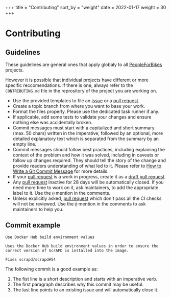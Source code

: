 +++
title = "Contributing"
sort_by = "weight"
date = 2022-01-17
weight = 30
+++

# Contributing

## Guidelines

These guidelines are general ones that apply globaly to all
[PeopleForBikes](https://github.com/PeopleForBikes/) projects.

However it is possible that individual projects have different or more specific
reccomendations. If there is one, always refer to the `CONTRIBUTING.md` file in
the reprository of the project you are working on.

- Use the provided templates to file an [issue] or a [pull request].
- Create a topic branch from where you want to base your work.
- Format the files properly. Please use the dedicated task runner if any.
- If applicable, add some tests to validate your changes and ensure nothing else
  was accidentally broken.
- Commit messages must start with a capitalized and short summary (max. 50
  chars) written in the imperative, followed by an optional, more detailed
  explanatory text which is separated from the summary by an empty line.
- Commit messages should follow best practices, including explaining the context
  of the problem and how it was solved, including in caveats or follow up
  changes required. They should tell the story of the change and provide readers
  understanding of what led to it. Please refer to [How to Write a Git Commit
  Message] for more details.
- If your [pull request] is a work in progress, create it as a [draft pull
  request].
- Any [pull request] inactive for 28 days will be automatically closed. If you
  need more time to work on it, ask maintainers, to add the appropriate label to
  it. Use the `@` mention in the comments.
- Unless explicitly asked, [pull request] which don't pass all the CI checks
  will not be reviewed. Use the `@` mention in the comments to ask maintainers
  to help you.

## Commit example

```COMMIT_EDITMSG
Use Docker Hub build environment values

Uses the Docker Hub build environment values in order to ensure the
correct version of ScrAPD is installed into the image.

Fixes scrapd/scrapd#54
```

The following commit is a good example as:

1. The fist line is a short description and starts with an imperative verb.
2. The first paragraph describes why this commit may be useful.
3. The last line points to an existing issue and will automatically close it.

[draft pull request]:
  https://github.blog/2019-02-14-introducing-draft-pull-requests/
[how to write a git commit message]: http://chris.beams.io/posts/git-commit
[issue]: https://github.com/PeopleForBikes/project/issues/new/choose
[pull request]: https://github.com/PeopleForBikes/project/pulls

